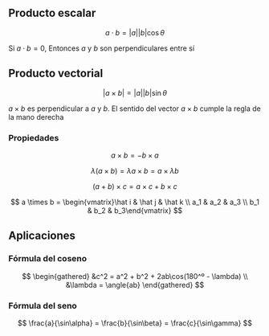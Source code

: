 ## Producto escalar

$$
a \cdot b = |a||b| \cos \theta
$$

Si $a \cdot b = 0$, Entonces $a$ y $b$ son perpendiculares entre sí

## Producto vectorial

$$
|a\times b| = |a||b|\sin\theta
$$

$a \times b$ es perpendicular a $a$ y $b$. El sentido del vector $a \times b$ cumple la regla de la mano derecha

### Propiedades

$$
a \times b = -b \times a
$$

$$
\lambda(a \times b) =\lambda a \times b = a \times \lambda b
$$

$$
(a + b)\times c = a \times c + b \times c
$$

$$
a \times b = \begin{vmatrix}\hat i & \hat j & \hat k \\ a_1 & a_2 & a_3 \\ b_1 & b_2 & b_3\end{vmatrix}
$$

## Aplicaciones

### Fórmula del coseno

$$
\begin{gathered}
&c^2 = a^2 + b^2 + 2ab\cos(180^º - \lambda) \\ &\lambda = \angle{ab}
\end{gathered}
$$

### Fórmula del seno

$$
\frac{a}{\sin\alpha} = \frac{b}{\sin\beta} = \frac{c}{\sin\gamma}
$$
